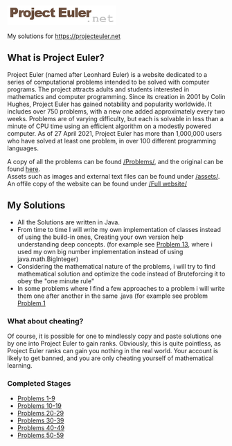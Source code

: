 ![logo](/Archive/assets/logo.png)


My solutions for https://projecteuler.net

## What is Project Euler?
Project Euler (named after Leonhard Euler) is a website dedicated to a series of computational problems intended to be solved with computer programs. The project attracts adults and students interested in mathematics and computer programming. Since its creation in 2001 by Colin Hughes, Project Euler has gained notability and popularity worldwide. It includes over 750 problems, with a new one added approximately every two weeks. Problems are of varying difficulty, but each is solvable in less than a minute of CPU time using an efficient algorithm on a modestly powered computer. As of 27 April 2021, Project Euler has more than 1,000,000 users who have solved at least one problem, in over 100 different programming languages.

A copy of all the problems can be found [/Problems/](/Archive/Problems/Problems%20as%20Readmes), and the original can be found [here](https://projecteuler.net/progress). <br/>
Assets such as images and external text files can be found under [/assets/](/Archive/assets/). </br>
An offile copy of the website can be found under [/Full website/](Archive/Problems/Full%20website)

## My Solutions
* All the Solutions are written in Java.
* From time to time I will write my own implementation of classes instead of using the build-in ones, Creating your own version help understanding deep concepts. (for example see [Problem 13](/Solutions/Problems%200010-0019/Problem%2013%20-%20Large%20sum.java), where i used my own big number implementation instead of using java.math.BigInteger) 
* Considering the mathematical nature of the problems, i will try to find mathematical solution and optimize the code instead of Bruteforcing it to obey the "one minute rule"
* In some problems where I find a few approaches to a problem i will write them one after another in the same .java (for example see problem [Problem 1](https://github.com/cijhho123/Project-Euler/blob/main/Solutions/Problems%200001-0009/Problem%201%20-%20Multiples%20of%203%20and%205.java)


### What about cheating?
Of course, it is possible for one to mindlessly copy and paste solutions one by one into Project Euler to gain ranks. Obviously, this is quite pointless, as Project Euler ranks can gain you nothing in the real world. Your account is likely to get banned, and you are only cheating yourself of mathematical learning.

### Completed Stages
* [Problems 1-9](Solutions/Problems%200001-0009)
* [Problems 10-19](Solutions/Problems%200010-0019)
* [Problems 20-29](Solutions/Problems%200020-0029)
* [Problems 30-39](Solutions/Problems%200030-0039)
* [Problems 40-49](Solutions/Problems%200040-0049)
* [Problems 50-59](Solutions/Problems%200050-0059)
